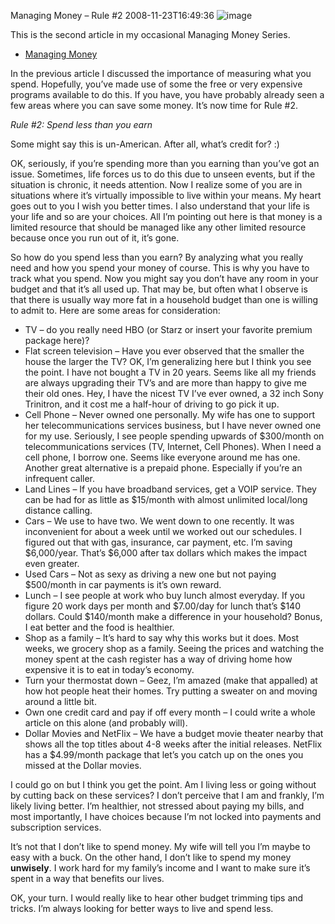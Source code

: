 Managing Money – Rule #2
2008-11-23T16:49:36
![image](/content/images/blog/ManagingMoneyRule2_10B1D/image.png)

This is the second article in my occasional Managing Money Series.

  * [Managing Money](/blog/post/2008/11/12/managing-money)

In the previous article I discussed the importance of measuring what you spend. Hopefully, you’ve made use of some the free or very expensive programs available to do this. If you have, you have probably already seen a few areas where you can save some money. It’s now time for Rule #2.

_Rule #2: Spend less than you earn_

Some might say this is un-American. After all, what’s credit for? :)

OK, seriously, if you’re spending more than you earning than you’ve got an issue. Sometimes, life forces us to do this due to unseen events, but if the situation is chronic, it needs attention. Now I realize some of you are in situations where it’s virtually impossible to live within your means. My heart goes out to you I wish you better times. I also understand that your life is your life and so are your choices. All I’m pointing out here is that money is a limited resource that should be managed like any other limited resource because once you run out of it, it’s gone.

So how do you spend less than you earn? By analyzing what you really need and how you spend your money of course. This is why you have to track what you spend. Now you might say you don’t have any room in your budget and that it’s all used up. That may be, but often what I observe is that there is usually way more fat in a household budget than one is willing to admit to. Here are some areas for consideration:

  * TV – do you really need HBO (or Starz or insert your favorite premium package here)? 
  * Flat screen television – Have you ever observed that the smaller the house the larger the TV? OK, I’m generalizing here but I think you see the point. I have not bought a TV in 20 years. Seems like all my friends are always upgrading their TV’s and are more than happy to give me their old ones. Hey, I have the nicest TV I’ve ever owned, a 32 inch Sony Trinitron, and it cost me a half-hour of driving to go pick it up. 
  * Cell Phone – Never owned one personally. My wife has one to support her telecommunications services business, but I have never owned one for my use. Seriously, I see people spending upwards of $300/month on telecommunications services (TV, Internet, Cell Phones). When I need a cell phone, I borrow one. Seems like everyone around me has one. Another great alternative is a prepaid phone. Especially if you’re an infrequent caller. 
  * Land Lines – If you have broadband services, get a VOIP service. They can be had for as little as $15/month with almost unlimited local/long distance calling. 
  * Cars – We use to have two. We went down to one recently. It was inconvenient for about a week until we worked out our schedules. I figured out that with gas, insurance, car payment, etc. I’m saving $6,000/year. That’s $6,000 after tax dollars which makes the impact even greater. 
  * Used Cars – Not as sexy as driving a new one but not paying $500/month in car payments is it’s own reward. 
  * Lunch – I see people at work who buy lunch almost everyday. If you figure 20 work days per month and $7.00/day for lunch that’s $140 dollars. Could $140/month make a difference in your household? Bonus, I eat better and the food is healthier. 
  * Shop as a family – It’s hard to say why this works but it does. Most weeks, we grocery shop as a family. Seeing the prices and watching the money spent at the cash register has a way of driving home how expensive it is to eat in today’s economy. 
  * Turn your thermostat down – Geez, I’m amazed (make that appalled) at how hot people heat their homes. Try putting a sweater on and moving around a little bit. 
  * Own one credit card and pay if off every month – I could write a whole article on this alone (and probably will). 
  * Dollar Movies and NetFlix – We have a budget movie theater nearby that shows all the top titles about 4-8 weeks after the initial releases. NetFlix has a $4.99/month package that let’s you catch up on the ones you missed at the Dollar movies. 

I could go on but I think you get the point. Am I living less or going without by cutting back on these services? I don’t perceive that I am and frankly, I’m likely living better. I’m healthier, not stressed about paying my bills, and most importantly, I have choices because I’m not locked into payments and subscription services.

It’s not that I don’t like to spend money. My wife will tell you I’m maybe to easy with a buck. On the other hand, I don’t like to spend my money **unwisely**. I work hard for my family’s income and I want to make sure it’s spent in a way that benefits our lives.

OK, your turn. I would really like to hear other budget trimming tips and tricks. I’m always looking for better ways to live and spend less.
